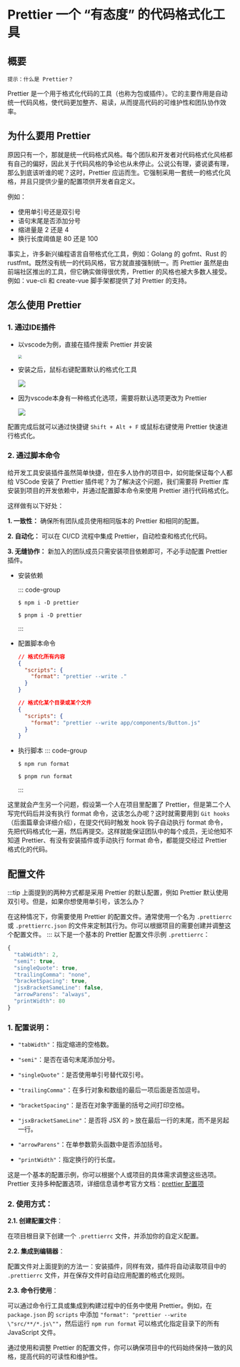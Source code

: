 # Prettier 一个 “有态度” 的代码格式化工具

## 概要
`提示：什么是 Prettier？`

Prettier 是一个用于格式化代码的工具（也称为包或插件）。它的主要作用是自动统一代码风格，使代码更加整齐、易读，从而提高代码的可维护性和团队协作效率。

## 为什么要用 Prettier
原因只有一个，那就是统一代码格式风格。每个团队和开发者对代码格式化风格都有自己的偏好，因此关于代码风格的争论也从未停止。公说公有理，婆说婆有理，那么到底该听谁的呢？这时，Prettier 应运而生。它强制采用一套统一的格式化风格，并且只提供少量的配置项供开发者自定义。


例如：
- 使用单引号还是双引号
- 语句末尾是否添加分号
- 缩进量是 2 还是 4
- 换行长度阈值是 80 还是 100

事实上，许多新兴编程语言自带格式化工具，例如：Golang 的 gofmt、Rust 的 rustfmt。既然没有统一的代码风格，官方就直接强制统一。而 Prettier 虽然是由前端社区推出的工具，但它确实做得很优秀，Prettier 的风格也被大多数人接受。例如：vue-cli 和 create-vue 脚手架都提供了对 Prettier 的支持。

## 怎么使用 Prettier

### 1. 通过IDE插件
- 以vscode为例，直接在插件搜索 Prettier 并安装

  <img src="../../public/img/prettier_1.png" style="zoom:50%;" />

- 安装之后，鼠标右键配置默认的格式化工具

  ![](../../public/img/prettier_2.png)

- 因为vscode本身有一种格式化选项，需要将默认选项更改为 Prettier

  ![](../../public/img/prettier_3.png)

配置完成后就可以通过快捷键 `Shift + Alt + F` 或鼠标右键使用 Prettier 快速进行格式化。

### 2. 通过脚本命令
给开发工具安装插件虽然简单快捷，但在多人协作的项目中，如何能保证每个人都给 VSCode 安装了 Prettier 插件呢？为了解决这个问题，我们需要将 Prettier 库安装到项目的开发依赖中，并通过配置脚本命令来使用 Prettier 进行代码格式化。

这样做有以下好处：

**1. 一致性：** 确保所有团队成员使用相同版本的 Prettier 和相同的配置。

**2. 自动化：** 可以在 CI/CD 流程中集成 Prettier，自动检查和格式化代码。

**3. 无缝协作：** 新加入的团队成员只需安装项目依赖即可，不必手动配置 Prettier 插件。

- 安装依赖

  ::: code-group
  ```shell [npm]
  $ npm i -D prettier
  ```
  ```shell [pnpm]
  $ pnpm i -D prettier
  ```
  :::

- 配置脚本命令

  ```json
  // 格式化所有内容
  {
    "scripts": {
      "format": "prettier --write ." 
    }
  }

  // 格式化某个目录或某个文件
  {
    "scripts": {
      "format": "prettier --write app/components/Button.js" 
    }
  }
  ```

- 执行脚本
  ::: code-group
  ```shell [npm]
  $ npm run format
  ```
  ```shell [pnpm]
  $ pnpm run format
  ```
  :::

这里就会产生另一个问题，假设第一个人在项目里配置了 Prettier，但是第二个人写完代码后并没有执行 format 命令，这该怎么办呢？这时就需要用到 `Git hooks`（后面篇章会详细介绍），在提交代码时触发 hook 钩子自动执行 format 命令，先把代码格式化一遍，然后再提交。这样就能保证团队中的每个成员，无论他知不知道 Prettier、有没有安装插件或手动执行 format 命令，都能提交经过 Prettier 格式化的代码。

## 配置文件
:::tip
上面提到的两种方式都是采用 Prettier 的默认配置，例如 Prettier 默认使用双引号。但是，如果你想使用单引号，该怎么办？

在这种情况下，你需要使用 Prettier 的配置文件。通常使用一个名为 `.prettierrc` 或 `.prettierrc.json` 的文件来定制其行为。你可以根据项目的需要创建并调整这个配置文件。
:::
以下是一个基本的 Prettier 配置文件示例 `.prettierrc`：
```javascript
{
  "tabWidth": 2,
  "semi": true,
  "singleQuote": true,
  "trailingComma": "none",
  "bracketSpacing": true,
  "jsxBracketSameLine": false,
  "arrowParens": "always",
  "printWidth": 80
}
```

### 1. 配置说明：

- `"tabWidth"`：指定缩进的空格数。

- `"semi"`：是否在语句末尾添加分号。

- `"singleQuote"`：是否使用单引号替代双引号。

- `"trailingComma"`：在多行对象和数组的最后一项后面是否加逗号。

- `"bracketSpacing"`：是否在对象字面量的括号之间打印空格。

- `"jsxBracketSameLine"`：是否将 JSX 的 `>` 放在最后一行的末尾，而不是另起一行。

- `"arrowParens"`：在单参数箭头函数中是否添加括号。

- `"printWidth"`：指定换行的行长度。

这是一个基本的配置示例，你可以根据个人或项目的具体需求调整这些选项。Prettier 支持多种配置选项，详细信息请参考官方文档：[prettier 配置项](https://prettier.io/docs/en/options)

### 2. 使用方式：

**2.1. 创建配置文件**：

在项目根目录下创建一个 `.prettierrc` 文件，并添加你的自定义配置。

**2.2. 集成到编辑器**：

配置文件对上面提到的方法一：安装插件，同样有效，插件将自动读取项目中的 `.prettierrc` 文件，并在保存文件时自动应用配置的格式化规则。

**2.3. 命令行使用**：

可以通过命令行工具或集成到构建过程中的任务中使用 Prettier。例如，在 `package.json` 的 `scripts` 中添加 `"format": "prettier --write \"src/**/*.js\""`，然后运行 `npm run format` 可以格式化指定目录下的所有 JavaScript 文件。

通过使用和调整 Prettier 的配置文件，你可以确保项目中的代码始终保持一致的风格，提高代码的可读性和维护性。